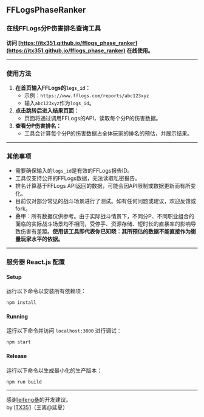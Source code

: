 ## FFLogsPhaseRanker
### 在线FFLogs分P伤害排名查询工具

**访问 [https://itx351.github.io/fflogs_phase_ranker](https://itx351.github.io/fflogs_phase_ranker) 在线使用。**

---

### 使用方法

1. **在首页输入FFLogs的`logs_id`：**
   - 示例：`https://www.fflogs.com/reports/abc123xyz`
   - 输入`abc123xyz`作为`logs_id`。
2. **点击跳转后进入结果页面：**
   - 页面将通过调用FFLogs的API，读取每个分P的伤害数据。
3. **查看分P伤害排名：**
   - 工具会计算每个分P的伤害数据占全体玩家的排名的预估，并展示结果。

---

### 其他事项

- 需要确保输入的`logs_id`是有效的FFLogs报告ID。
- 工具仅支持公开的FFLogs数据，无法读取私密报告。
- 排名计算基于FFLogs API返回的数据，可能会因API限制或数据更新而有所变化。
- 目前仅对部分常见的战斗场景进行了测试。如有任何问题或建议，欢迎反馈或fork。
- 叠甲：所有数据仅供参考。由于实际战斗情景下，不同分P、不同职业组合的面临的实际战斗场景均不相同，受停手、资源存储、短时长的直暴率的影响导致伤害有差距。**使用该工具即代表你已知晓：其所预估的数据不能直接作为衡量玩家水平的依据。**

---

### 服务器 React.js 配置

#### Setup

运行以下命令以安装所有依赖项：
```sh
npm install
```

#### Running

运行以下命令并访问 `localhost:3000` 进行调试：
```sh
npm start
```

#### Release

运行以下命令以生成最小化的生产版本：
```sh
npm run build
```

---

感谢[leifeng桑](https://space.bilibili.com/8900735)的开发建议。  
by [ITX351](https://space.bilibili.com/522021)（王离@延夏）
